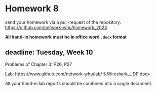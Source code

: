 # Homework 8

send your homework via a pull-request of the repository: https://github.com/network-whu/homework_2024 

**All hand-in homework must be in office word `.docx` format**

## deadline: Tuesday, Week 10

Problems of Chapter 3: P26, P27

Lab: https://www.github.com/network-whu/lab/
5.Wireshark_UDP.docx

All your hand-in lab reports should be combined into a single document.


